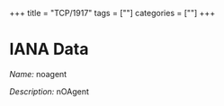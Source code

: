 +++
title = "TCP/1917"
tags = [""]
categories = [""]
+++

# IANA Data

_Name:_ noagent

_Description:_ nOAgent

